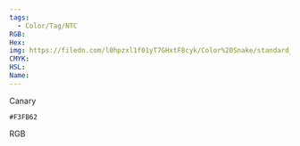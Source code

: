 ```yaml
---
tags:
  - Color/Tag/NTC
RGB:
Hex:
img: https://filedn.com/l0hpzxl1f01yT7GHxtF8cyk/Color%20Snake/standard_csv_to_svg/F3FB62.svg
CMYK:
HSL:
Name:
---
```

Canary
```palette
#F3FB62
```
RGB
